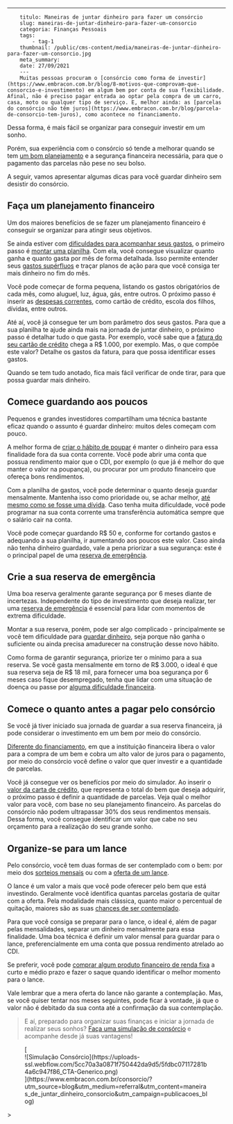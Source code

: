 ---
        titulo: Maneiras de juntar dinheiro para fazer um consórcio
        slug: maneiras-de-juntar-dinheiro-para-fazer-um-consorcio
        categoria: Finanças Pessoais
        tags:
            - tag-1
        thumbnail: /public/cms-content/media/maneiras-de-juntar-dinheiro-para-fazer-um-consorcio.jpg
        meta_summary: 
        date: 27/09/2021
        ---
        Muitas pessoas procuram o [consórcio como forma de investir](https://www.embracon.com.br/blog/8-motivos-que-comprovam-que-consorcio-e-investimento) em algum bem por conta de sua flexibilidade. Afinal, não é preciso pagar entrada ao optar pela compra de um carro, casa, moto ou qualquer tipo de serviço. E, melhor ainda: as [parcelas do consórcio não têm juros](https://www.embracon.com.br/blog/parcela-de-consorcio-tem-juros), como acontece no financiamento.

Dessa forma, é mais fácil se organizar para conseguir investir em um sonho.

Porém, sua experiência com o consórcio só tende a melhorar quando se tem [um bom planejamento](https://www.embracon.com.br/blog/planejamento-financeiro-um-guia-para-as-financas-nao-sairem-de-controle) e a segurança financeira necessária, para que o pagamento das parcelas não pese no seu bolso.

A seguir, vamos apresentar algumas dicas para você guardar dinheiro sem desistir do consórcio.

Faça um planejamento financeiro
-------------------------------

Um dos maiores benefícios de se fazer um planejamento financeiro é conseguir se organizar para atingir seus objetivos.

Se ainda estiver com [dificuldades para acompanhar seus gastos](https://www.embracon.com.br/blog/gastos-superfluos-e-essenciais-saiba-diferenciar), o primeiro passo é [montar uma planilha](https://www.embracon.com.br/blog/como-criar-uma-planilha-de-planejamento-financeiro). Com ela, você consegue visualizar quanto ganha e quanto gasta por mês de forma detalhada. Isso permite entender seus [gastos supérfluos](https://www.embracon.com.br/blog/quais-sao-as-despesas-superfluas-que-podem-ser-cortadas-do-dia-a-dia) e traçar planos de ação para que você consiga ter mais dinheiro no fim do mês.

Você pode começar de forma pequena, listando os gastos obrigatórios de cada mês, como aluguel, luz, água, gás, entre outros. O próximo passo é inserir as [despesas correntes](https://www.embracon.com.br/blog/como-economizar-nas-contas-de-casa-em-tempos-de-crise-economica), como cartão de crédito, escola dos filhos, dívidas, entre outros.

Até aí, você já consegue ter um bom parâmetro dos seus gastos. Para que a sua planilha te ajude ainda mais na jornada de juntar dinheiro, o próximo passo é detalhar tudo o que gasta. Por exemplo, você sabe que a [fatura do seu cartão de crédito](https://www.embracon.com.br/blog/divida-de-cartao-de-credito-como-sair-dela-e-nao-entrar-mais) chega a R$ 1.000, por exemplo. Mas, o que compõe este valor? Detalhe os gastos da fatura, para que possa identificar esses gastos.

Quando se tem tudo anotado, fica mais fácil verificar de onde tirar, para que possa guardar mais dinheiro.

Comece guardando aos poucos
---------------------------

Pequenos e grandes investidores compartilham uma técnica bastante eficaz quando o assunto é guardar dinheiro: muitos deles começam com pouco.

A melhor forma de [criar o hábito de poupar](https://www.embracon.com.br/blog/poupar-dinheiro-com-o-consorcio-e-possivel-sim) é manter o dinheiro para essa finalidade fora da sua conta corrente. Você pode abrir uma conta que possua rendimento maior que o CDI, por exemplo (o que já é melhor do que manter o valor na poupança), ou procurar por um produto financeiro que ofereça bons rendimentos.

Com a planilha de gastos, você pode determinar o quanto deseja guardar mensalmente. Mantenha isso como prioridade ou, se achar melhor, [até mesmo como se fosse uma dívida](https://www.embracon.com.br/blog/como-sair-do-vermelho-em-2019). Caso tenha muita dificuldade, você pode programar na sua conta corrente uma transferência automática sempre que o salário cair na conta.

Você pode começar guardando R$ 50 e, conforme for cortando gastos e adequando a sua planilha, ir aumentando aos poucos este valor. Caso ainda não tenha dinheiro guardado, vale a pena priorizar a sua segurança: este é o principal papel de uma [reserva de emergência](https://www.embracon.com.br/blog/reserva-financeira-como-preparar-a-sua).

Crie a sua reserva de emergência
--------------------------------

Uma boa reserva geralmente garante segurança por 6 meses diante de incertezas. Independente do tipo de investimento que deseja realizar, ter uma [reserva de emergência](https://www.embracon.com.br/blog/como-fazer-uma-reserva-de-emergencia) é essencial para lidar com momentos de extrema dificuldade.

Montar a sua reserva, porém, pode ser algo complicado - principalmente se você tem dificuldade para [guardar dinheiro](https://www.embracon.com.br/blog/afinal-quais-sao-as-diferencas-entre-poupar-economizar-e-investir), seja porque não ganha o suficiente ou ainda precisa amadurecer na construção desse novo hábito.

Como forma de garantir segurança, priorize ter o mínimo para a sua reserva. Se você gasta mensalmente em torno de R$ 3.000, o ideal é que sua reserva seja de R$ 18 mil, para fornecer uma boa segurança por 6 meses caso fique desempregado, tenha que lidar com uma situação de doença ou passe por [alguma dificuldade financeira](https://www.embracon.com.br/blog/perda-de-renda-como-lidar).

Comece o quanto antes a pagar pelo consórcio
--------------------------------------------

Se você já tiver iniciado sua jornada de guardar a sua reserva financeira, já pode considerar o investimento em um bem por meio do consórcio.

[Diferente do financiamento](https://www.embracon.com.br/blog/entenda-quais-sao-as-6-maiores-desvantagens-do-financiamento), em que a instituição financeira libera o valor para a compra de um bem e cobra um alto valor de juros para o pagamento, por meio do consórcio você define o valor que quer investir e a quantidade de parcelas.

Você já consegue ver os benefícios por meio do simulador. Ao inserir o [valor da carta de crédito](https://www.embracon.com.br/blog/tudo-o-que-voce-precisa-saber-sobre-a-carta-de-credito-de-consorcios), que representa o total do bem que deseja adquirir, o próximo passo é definir a quantidade de parcelas. Veja qual o melhor valor para você, com base no seu planejamento financeiro. As parcelas do consórcio não podem ultrapassar 30% dos seus rendimentos mensais. Dessa forma, você consegue identificar um valor que cabe no seu orçamento para a realização do seu grande sonho.

Organize-se para um lance
-------------------------

Pelo consórcio, você tem duas formas de ser contemplado com o bem: por meio dos [sorteios mensais](https://www.embracon.com.br/blog/assembleia-de-consorcio-como-funciona) ou com a [oferta de um lance](https://www.embracon.com.br/blog/como-funcionam-os-tipos-de-lances-no-consorcio).

O lance é um valor a mais que você pode oferecer pelo bem que está investindo. Geralmente você identifica quantas parcelas gostaria de quitar com a oferta. Pela modalidade mais clássica, quanto maior o percentual de quitação, maiores são as suas [chances de ser contemplado](https://www.embracon.com.br/blog/saiba-como-definir-o-valor-de-lance-para-ser-contemplado-mais-rapido).

Para que você consiga se preparar para o lance, o ideal é, além de pagar pelas mensalidades, separar um dinheiro mensalmente para essa finalidade. Uma boa técnica é definir um valor mensal para guardar para o lance, preferencialmente em uma conta que possua rendimento atrelado ao CDI.

Se preferir, você pode [comprar algum produto financeiro de renda fixa](https://www.embracon.com.br/blog/diversificar-investimentos-financeiros-e-possivel) a curto e médio prazo e fazer o saque quando identificar o melhor momento para o lance.

Vale lembrar que a mera oferta do lance não garante a contemplação. Mas, se você quiser tentar nos meses seguintes, pode ficar à vontade, já que o valor não é debitado da sua conta até a confirmação da sua contemplação.

> E aí, preparado para organizar suas finanças e iniciar a jornada de realizar seus sonhos? [Faça uma simulação de consórcio](https://www.embracon.com.br/consorcio/?utm_source=blog&utm_medium=referral&utm_content=maneiras_de_juntar_dinheiro_consorcio&utm_campaign=publicacoes_blog) e acompanhe desde já suas vantagens!

<figure class="w-richtext-figure-type-image w-richtext-align-center">[<div>![Simulação Consórcio](https://uploads-ssl.webflow.com/5cc70a3a0871f750442da9d5/5fdbc07117281b4a6c947f86_CTA-Generico.png)</div>](https://www.embracon.com.br/consorcio/?utm_source=blog&utm_medium=referral&utm_content=maneiras_de_juntar_dinheiro_consorcio&utm_campaign=publicacoes_blog)</figure>> 
        